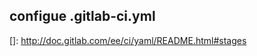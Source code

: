 ## configue .gitlab-ci.yml







[configue .gitlab-ci.yml]: http://www.cnblogs.com/xishuai/p/gitlab-ci.html#configue.gitlab-ci.yml
[]: http://doc.gitlab.com/ee/ci/yaml/README.html#stages